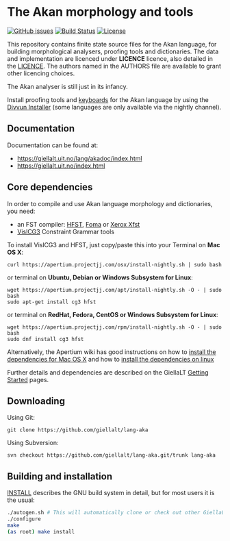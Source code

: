 The Akan morphology and tools
==========================================

[![GitHub issues](https://img.shields.io/github/issues-raw/giellalt/lang-aka)](https://github.com/giellalt/lang-aka/issues)
[![Build Status](https://github.com/giellalt/lang-aka/workflows/Speller%20CI+CD/badge.svg)](https://github.com/giellalt/lang-aka/actions)
[![License](https://img.shields.io/github/license/giellalt/lang-aka)](https://raw.githubusercontent.com/giellalt/lang-aka/develop/LICENSE)

This repository contains finite state source files for the Akan language,
for building morphological analysers, proofing tools
and dictionaries. The data and implementation are licenced under __LICENCE__
licence, also detailed in the
[LICENCE](https://github.com/giellalt/lang-aka/blob/develop/LICENCE). The
authors named in the AUTHORS file are available to grant other licencing
choices.

The Akan analyser is still just in its infancy.

Install proofing tools and [keyboards](https://github.com/giellalt/keyboard-aka)
for the Akan language by using the [Divvun Installer](http://divvun.no)
(some languages are only available via the nightly channel).

Documentation
-------------

Documentation can be found at:

-   <https://giellalt.uit.no/lang/akadoc/index.html>
-   <https://giellalt.uit.no/index.html>

Core dependencies
-----------------

In order to compile and use Akan language morphology and
dictionaries, you need:

- an FST compiler: [HFST](https://github.com/hfst/hfst), [Foma](https://github.com/mhulden/foma) or [Xerox Xfst](https://web.stanford.edu/~laurik/fsmbook/home.html)
- [VislCG3](https://visl.sdu.dk/svn/visl/tools/vislcg3/trunk) Constraint Grammar tools

To install VislCG3 and HFST, just copy/paste this into your Terminal on **Mac OS X**:

```
curl https://apertium.projectjj.com/osx/install-nightly.sh | sudo bash
```

or terminal on **Ubuntu, Debian or Windows Subsystem for Linux**:

```
wget https://apertium.projectjj.com/apt/install-nightly.sh -O - | sudo bash
sudo apt-get install cg3 hfst
```

or terminal on **RedHat, Fedora, CentOS or Windows Subsystem for Linux**:

```
wget https://apertium.projectjj.com/rpm/install-nightly.sh -O - | sudo bash
sudo dnf install cg3 hfst
```

Alternatively, the Apertium wiki has good instructions on how to [install the dependencies for Mac
OS X](https://wiki.apertium.org/wiki/Apertium_on_Mac_OS_X) and how to [install
the dependencies on
linux](https://wiki.apertium.org/wiki/Installation_of_grammar_libraries)

Further details and dependencies are described on the GiellaLT [Getting Started](https://giellalt.uit.no/infra/GettingStarted.html) pages.

Downloading
-----------

Using Git:
```
git clone https://github.com/giellalt/lang-aka
```

Using Subversion:
```
svn checkout https://github.com/giellalt/lang-aka.git/trunk lang-aka
```

Building and installation
-------------------------

[INSTALL](https://github.com/giellalt/lang-aka/blob/develop/INSTALL)
describes the GNU build system in detail, but for most users it is the usual:

```sh
./autogen.sh # This will automatically clone or check out other GiellaLT dependencies
./configure
make
(as root) make install
```
